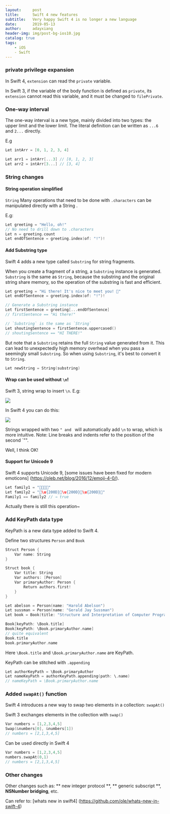 ```yaml
---
layout:     post
title:      Swift 4 new features
subtitle:   Very happy Swift 4 is no longer a new language
date:       2019-05-13
author:     adayxiang
header-img: img/post-bg-ios10.jpg
catalog: true
tags:
    - iOS
    - Swift
---
```

### private privilege expansion

In Swift 4, `extension` can read the `private` variable.

In Swift 3, if the variable of the body function is defined as `private`, its `extension` cannot read this variable, and it must be changed to `filePrivate`.

### One-way interval

The one-way interval is a new type, mainly divided into two types: the upper limit and the lower limit. The literal definition can be written as `...6` and `2...` directly.

E.g

```swift
Let intArr = [0, 1, 2, 3, 4]

Let arr1 = intArr[...3] // [0, 1, 2, 3]
Let arr2 = intArr[3...] // [3, 4]
```

### String changes


#### String operation simplified

`String` Many operations that need to be done with `.characters` can be manipulated directly with a String .

E.g:

```swift
Let greeting = "Hello, oh!"
// No need to drill down to .characters
Let n = greeting.count
Let endOfSentence = greeting.index(of: "!")!

```

#### Add Substring type


Swift 4 adds a new type called `Substring` for string fragments.

When you create a fragment of a string, a `Substring` instance is generated. `Substring` is the same as `String`, because the substring and the original string share memory, so the operation of the substring is fast and efficient.

```swift
Let greeting = "Hi there! It's nice to meet you! 👋"
Let endOfSentence = greeting.index(of: "!")!

// Generate a Substring instance
Let firstSentence = greeting[...endOfSentence]
// firstSentence == "Hi there!"

// `Substring` is the same as `String`
Let shoutingSentence = firstSentence.uppercased()
// shoutingSentence == "HI THERE!"
```

But note that a `Substring` retains the full `String` value generated from it. This can lead to unexpectedly high memory overhead when you pass a seemingly small `Substring`. So when using `Substring`, it's best to convert it to `String`.

```swift
Let newString = String(substring)
```


#### Wrap can be used without `\n`!

Swift 3, string wrap to insert `\n`.
E.g:

![](https://ws4.sinaimg.cn/large/006tNc79gy1fjdam0wvhhj305d0283yf.jpg)

In Swift 4 you can do this:

![](https://ws2.sinaimg.cn/large/006tNc79gy1fjdas2yri4j303q0260sm.jpg)

Strings wrapped with two ``" and `` will automatically add `\n` to wrap, which is more intuitive. Note: Line breaks and indents refer to the position of the second `"".

Well, I think OK!

#### Support for Unicode 9

Swift 4 supports Unicode 9, [some issues have been fixed for modern emoticons] (https://oleb.net/blog/2016/12/emoji-4-0/).


```swift
Let family1 = "👨‍👩‍👧‍👦"
Let family2 = "👨\u{200D}👩\u{200D}👧\u{200D}👦"
Family1 == family2 // → true
```

Actually there is still this operation~

### Add KeyPath data type

KeyPath is a new data type added to Swift 4.

Define two structures `Person` and `Book`

```swift
Struct Person {
    Var name: String
}

Struct book {
    Var title: String
    Var authors: [Person]
    Var primaryAuthor: Person {
        Return authors.first!
    }
}

Let abelson = Person(name: "Harold Abelson")
Let sussman = Person(name: "Gerald Jay Sussman")
Let book = Book(title: "Structure and Interpretation of Computer Programs", authors: [abelson, sussman])
```
```swift
Book[keyPath: \Book.title]
Book[keyPath: \Book.primaryAuthor.name]
// quite equivalent
Book.title
book.primaryAuthor.name
```

Here `\Book.title` and `\Book.primaryAuthor.name` are KeyPath.

KeyPath can be stitched with `.appending`

```swift
Let authorKeyPath = \Book.primaryAuthor
Let nameKeyPath = authorKeyPath.appending(path: \.name)
// nameKeyPath = \Book.primaryAuthor.name
```

### Added `swapAt()` function
Swift 4 introduces a new way to swap two elements in a collection: `swapAt()`

Swift 3 exchanges elements in the collection with `swap()`

```swift
Var numbers = [1,2,3,4,5]
Swap(&numbers[0], &numbers[1])
// numbers = [2,1,3,4,5]
```

Can be used directly in Swift 4

```swift
Var numbers = [1,2,3,4,5]
numbers.swapAt(0,1)
// numbers = [2,1,3,4,5]
```



### Other changes

Other changes such as: ** new integer protocol **, ** generic subscript **, **NSNumber bridging**, etc.

Can refer to: [whats new in swift4] (https://github.com/ole/whats-new-in-swift-4)
